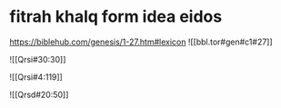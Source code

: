 # fitrah khalq form idea eidos

https://biblehub.com/genesis/1-27.htm#lexicon
![[bbl.tor#gen#c1#27]]

![[Qrsi#30:30]]

![[Qrsi#4:119]]

![[Qrsd#20:50]]